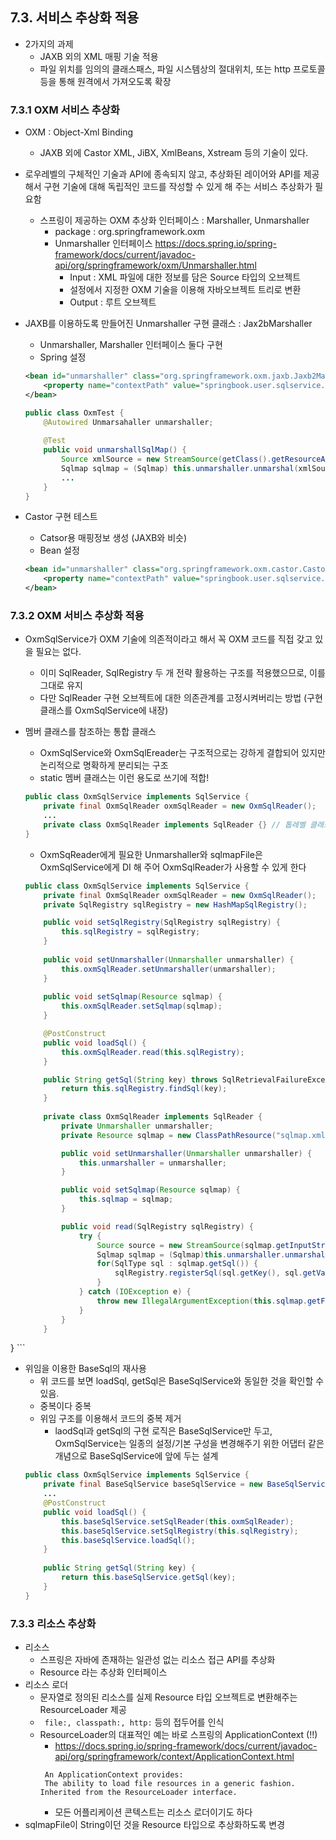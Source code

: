 ## 7.3. 서비스 추상화 적용
- 2가지의 과제
    - JAXB 외의 XML 매핑 기술 적용
    - 파일 위치를 임의의 클래스패스, 파일 시스템상의 절대위치, 또는 http 프로토콜 등을 통해 원격에서 가져오도록 확장

### 7.3.1 OXM 서비스 추상화
- OXM : Object-Xml Binding
  - JAXB 외에 Castor XML, JiBX, XmlBeans, Xstream 등의 기술이 있다.
- 로우레벨의 구체적인 기술과 API에 종속되지 않고, 추상화된 레이어와 API를 제공해서 구현 기술에 대해 독립적인 코드를 작성할 수 있게 해 주는 서비스 추상화가 필요함
    -  스프링이 제공하는 OXM 추상화 인터페이스 : Marshaller, Unmarshaller
        - package : org.springframework.oxm
        - Unmarshaller 인터페이스
        https://docs.spring.io/spring-framework/docs/current/javadoc-api/org/springframework/oxm/Unmarshaller.html
            - Input : XML 파일에 대한 정보를 담은 Source 타입의 오브젝트
            - 설정에서 지정한 OXM 기술을 이용해 자바오브젝트 트리로 변환
            - Output : 루트 오브젝트

- JAXB를 이용하도록 만들어진 Unmarshaller 구현 클래스 : Jax2bMarshaller
    - Unmarshaller, Marshaller 인터페이스 둘다 구현
    - Spring 설정
    ```xml
    <bean id="unmarshaller" class="org.springframework.oxm.jaxb.Jaxb2Marshaller">
        <property name="contextPath" value="springbook.user.sqlservice.jaxb">
    </bean>
    ```
    ```java
    public class OxmTest {
        @Autowired Unmarsahaller unmarshaller;
        
        @Test
        public void unmarshallSqlMap() {
            Source xmlSource = new StreamSource(getClass().getResourceAsStream("sqlmap.xml"));
            Sqlmap sqlmap = (Sqlmap) this.unmarshaller.unmarshal(xmlSource);
            ...
        }
    }
    ```
    
- Castor 구현 테스트
    - Catsor용 매핑정보 생성 (JAXB와 비슷)
    - Bean 설정
    ```xml
    <bean id="unmarshaller" class="org.springframework.oxm.castor.CastorMarshaller">
        <property name="contextPath" value="springbook.user.sqlservice.jaxb">
    </bean>
    ```

### 7.3.2 OXM 서비스 추상화 적용
- OxmSqlService가 OXM 기술에 의존적이라고 해서 꼭 OXM 코드를 직접 갖고 있을 필요는 없다.
    - 이미 SqlReader, SqlRegistry 두 개 전략 활용하는 구조를 적용했으므로, 이를 그대로 유지
    - 다만 SqlReader 구현 오브젝트에 대한 의존관계를 고정시켜버리는 방법 (구현 클래스를 OxmSqlService에 내장)

- 멤버 클래스를 참조하는 통합 클래스
    - OxmSqlService와 OxmSqlEreader는 구조적으로는 강하게 결합되어 있지만 논리적으로 명확하게 분리되는 구조
    - static 멤버 클래스는 이런 용도로 쓰기에 적합!
    
    ```java
    public class OxmSqlService implements SqlService {
        private final OxmSqlReader oxmSqlReader = new OxmSqlReader();
        ...
        private class OxmSqlReader implements SqlReader {} // 톱레벨 클래스인 OxmSqlService만이 사용 가능
    }
    ```
    - OxmSqReader에게 필요한 Unmarshaller와 sqlmapFile은 OxmSqlService에게 DI 해 주어 OxmSqlReader가 사용할 수 있게 한다
    
    ```java
    public class OxmSqlService implements SqlService {
    	private final OxmSqlReader oxmSqlReader = new OxmSqlReader();
	    private SqlRegistry sqlRegistry = new HashMapSqlRegistry();
	
    	public void setSqlRegistry(SqlRegistry sqlRegistry) {
    		this.sqlRegistry = sqlRegistry;
    	}
    	
    	public void setUnmarshaller(Unmarshaller unmarshaller) {
    		this.oxmSqlReader.setUnmarshaller(unmarshaller);
    	}
    	
    	public void setSqlmap(Resource sqlmap) {
    		this.oxmSqlReader.setSqlmap(sqlmap);
    	}

    	@PostConstruct
    	public void loadSql() {
    	    this.oxmSqlReader.read(this.sqlRegistry);
    	}
    
    	public String getSql(String key) throws SqlRetrievalFailureException {
    		return this.sqlRegistry.findSql(key);
    	}
    	
    	private class OxmSqlReader implements SqlReader {
    		private Unmarshaller unmarshaller;
    		private Resource sqlmap = new ClassPathResource("sqlmap.xml", UserDao.class);
    
    		public void setUnmarshaller(Unmarshaller unmarshaller) {
    			this.unmarshaller = unmarshaller;
    		}
    
    		public void setSqlmap(Resource sqlmap) {
    			this.sqlmap = sqlmap;
    		}
    
    		public void read(SqlRegistry sqlRegistry) {
    			try {
    				Source source = new StreamSource(sqlmap.getInputStream());
    				Sqlmap sqlmap = (Sqlmap)this.unmarshaller.unmarshal(source);
    				for(SqlType sql : sqlmap.getSql()) {
    					sqlRegistry.registerSql(sql.getKey(), sql.getValue());
    				}
    			} catch (IOException e) {
    				throw new IllegalArgumentException(this.sqlmap.getFilename() + "못가져왕", e);
    			}
    		}
    	}
}
    ```
    
- 위임을 이용한 BaseSql의 재사용
    - 위 코드를 보면 loadSql, getSql은 BaseSqlService와 동일한 것을 확인할 수 있음.
    - 중복이다 중복
    - 위임 구조를 이용해서 코드의 중복 제거
        - laodSql과 getSql의 구현 로직은 BaseSqlService만 두고, OxmSqlService는 일종의 설정/기본 구성을 변경해주기 위한 어댑터 같은 개념으로 BaseSqlService에 앞에 두는 설계
    ```java
    public class OxmSqlService implements SqlService {
        private final BaseSqlService baseSqlService = new BaseSqlService();
        ...
        @PostConstruct
        public void loadSql() {
            this.baseSqlService.setSqlReader(this.oxmSqlReader);
            this.baseSqlService.setSqlRegistry(this.sqlRegistry);
            this.baseSqlService.loadSql();
        }
        
        public String getSql(String key) {
            return this.baseSqlService.getSql(key);
        }
    }
    ```
    
### 7.3.3 리소스 추상화
- 리소스
   - 스프링은 자바에 존재하는 일관성 없는 리소스 접근 API를 추상화
   - Resource 라는 추상화 인터페이스
- 리소스 로더
    - 문자열로 정의된 리소스를 실제 Resource 타입 오브젝트로 변환해주는 ResourceLoader 제공
    - ``` file:, classpath:, http:``` 등의 접두어를 인식
    - ResourceLoader의 대표적인 예는 바로 스프링의 ApplicationContext (!!)
        - https://docs.spring.io/spring-framework/docs/current/javadoc-api/org/springframework/context/ApplicationContext.html
       ``` 
        An ApplicationContext provides:
        The ability to load file resources in a generic fashion. Inherited from the ResourceLoader interface.
       ```
       - 모든 어플리케이션 콘텍스트는 리소스 로더이기도 하다
- sqlmapFile이 String이던 것을 Resource 타입으로 추상화하도록 변경

